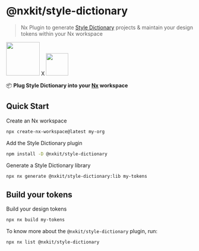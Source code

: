 # @nxkit/style-dictionary
> Nx Plugin to generate [Style Dictionary](https://amzn.github.io/style-dictionary) projects & maintain your design tokens within your Nx workspace

<img src="https://raw.githubusercontent.com/nrwl/nx/master/images/nx-logo.png" width="90"> X <a href="https://github.com/nxkit/nxkit/tree/main/packages/style-dictionary"><img src="https://amzn.github.io/style-dictionary/assets/logo.png" width="60"></a>


📦 **Plug Style Dictionary into your [Nx](https://nx.dev) workspace**

## Quick Start

Create an Nx workspace

```bash
npx create-nx-workspace@latest my-org
```

Add the Style Dictionary plugin

```bash
npm install -D @nxkit/style-dictionary
```

Generate a Style Dictionary library

```bash
npx nx generate @nxkit/style-dictionary:lib my-tokens
```

## Build your tokens

Build your design tokens

```bash
npx nx build my-tokens
```

To know more about the `@nxkit/style-dictionary` plugin, run:

```bash
npx nx list @nxkit/style-dictionary
```
